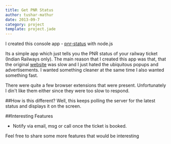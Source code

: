 ```yaml
---
title: Get PNR Status
author: tushar-mathur
date: 2013-09-7
category: project
template: project.jade
---
```


I created this console app - [pnr-status]() with node.js 

Its a simple app which just tells you the PNR status of your railway ticket (Indian Railways only). The main reason that I created this app was that, that the original [website](http://www.indianrail.gov.in/pnr_Enq.html)  was slow and I just hated the ubiquitous popups and advertisements. I wanted something cleaner at the same time I also wanted something fast.

There were quite a few browser extensions that were present. Unfortunately I din't like them either since they were too slow to respond.

##How is this different?
Well, this keeps polling the server for the latest status and displays it on the screen.

##Interesting Features

* Notify via email, msg or call once the ticket is booked.

Feel free to share some more features that would be interesting 